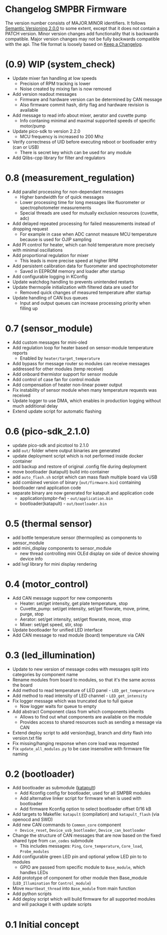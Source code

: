 # Changelog SMPBR Firmware  
The version number consists of MAJOR.MINOR identifiers. It follows [Semantic Versioning 2.0.0](https://semver.org/) to some extent, except that it does not contain a PATCH version. Minor version changes add functionality that is backwards compatible. Major version changes may not be fully backwards compatible with the api. The file format is loosely based on [Keep a Changelog](https://keepachangelog.com/en/1.1.0/).  

# (0.9) WIP (system_check)
- Update mixer fan handling at low speeds
  - Precision of RPM tracking is lower
  - Noise created by mixing fan is now removed
- Add version readout messages
  - Firmware and hardware version can be determined by CAN message
  - Also firmware commit hash, dirty flag and hardware revision is available
- Add message to read info about mixer, aerator and cuvette pump
  - Info contaning minimal and maximal supported speeds of specific motor/pump
- Update pico-sdk to version 2.2.0
  - MCU frequency is increased to 200 Mhz
- Verify correctness of UID before executing reboot or bootloader entry (can or USB)
  - There is secret key which can be used for any module
- Add Qlibs-cpp library for filter and regulators

# 0.8 (measurement_regulation)
- Add parallel processing for non-dependant messages
  - Higher bandwidth for of quick messages
  - Lower processing time for long messages like fluorometer or spectrophotometer measurements
  - Special threads are used for mutually exclusion resources (cuvette, adc)
- Add delayed repeated processing for failed measurements instead of dropping request
  - For example in case when ADC cannot measure MCU temperature because is used for OJIP sampling
- Add PI control for heater, which can hold temperature more precisely with minimal oscillations
- Add proportional regulation for mixer
  - This leads is more precise speed at higher RPM
- Add persistent calibration data for fluorometer and spectrophotometer
  - Saved in EEPROM memory and loader after startup
- Add configurable logging in KConfig
- Update watchdog handling to prevents unintended restarts
- Update thermopile initialization with filtered data are used for
  - Removed quick changes of measured temperature after startup
- Update handling of CAN bus queues
  - Input and output queues can increase processing priority when filling up

# 0.7 (sensor_module)
- Add custom messages for mini-oled
- Add regulation loop for heater based on sensor-module temperature reports
  - Enabled by `heater/target_temperature`
- Add bypass for message router so modules can receive messages addressed for other modules (temp receive)
- Add onboard thermistor support for sensor module
- Add control of case fan for control module
- Add compensation of heater non-linear power output
- Fix instability of sensor module when many temperature requests was received
- Update logger to use DMA, which enables in production logging without much additional delay
- Extend update script for automatic flashing

# 0.6 (pico-sdk_2.1.0)
- update pico-sdk and picotool to 2.1.0
- add `out/` folder where output binaries are generated
- update deployment script which is not performed inside docker container
- add backup and restore of original .config file during deployment
- move bootloader (katapult) build into container
- add `auto_flash.sh` script which can mass flash multiple board via USB
- add combined version of binary (`out/firmware.bin`) containing bootloader rand application code
- separate binary are now generated for katapult and application code
  - application(smpbr-fw) - `out/application.bin`
  - bootloader(katapult) - `out/bootloader.bin`

# 0.5 (thermal sensor)
- add bottle temperature sensor (thermopiles) as components to sensor_module
- add mini_display components to sensor_module
  - new thread controlling mini OLEd display on side of device showing device info
- add lvgl library for mini display rendering

# 0.4 (motor_control)
- Add CAN message support for new components
  - Heater: set/get intensity, get plate temperature, stop
  - Cuvette_pump: set/get intensity, set/get flowrate, move, prime, purge, stop
  - Aerator: set/get intensity, set/get flowrate, move, stop
  - Mixer: set/get speed, stir, stop
- Update bootloader for unified LED interface
- Add CAN message to read module (board) temperature via CAN

# 0.3 (led_illumination)  
- Update to new version of message codes with messages split into categories by component name
- Rename modules from board to modules, so that it's the same across the board
- Add method to read temperature of LED panel - `LED_get_temperature`
- Add method to read intensity of LED channel - `LED_get_intensity`
- Fix logger message which was truncated due to full queue
  - Now logger waits for queue to empty
- Add abstract Component class from which components inherits
  - Allows to find out what components are available on the module
  - Provides access to shared resources such as sending a message via CAN
- Extend deploy script to add version(tag), branch and dirty flash into version.txt file
- Fix missing/hanging response when core load was requested
- Fix `update_all_modules.py` to be case insensitive with firmware file naming

# 0.2 (bootloader)  
- Add bootloader as submodule ([katapult](https://github.com/Arksine/katapult))  
  - Add Kconfig config for bootloader, used for all SMPBR modules  
  - Add alternative linker script for firmware when is used with bootloader  
  - Add firmware Kconfig option to select bootloader offset 0/16 kB  
- Add targets to Makefile: `katapult` (compilation) and `katapult_flash` (via openocd and SWD)  
- Add new CAN commands to `Common_core` component  
  - `Device_reset`, `Device_usb_bootloader`, `Device_can_bootloader`  
- Change the structure of CAN messages that are now based on the fixed shared type from `can_codes` submodule  
  - This includes messages: `Ping`, `Core_temperature`, `Core_load`, `Probe_modules`  
- Add configurable green LED pin and optional yellow LED pin to to modules  
  - GPIO are passed from specific module to `Base_module`, which handles LEDs  
- Add prototype of component for other module then Base_module (`LED_Illumination` for `Control_module`)  
- Move `Heartbeat_thread` into `Base_module` from main function  
- Add python scripts  
- Add deploy script which will build firmware for all supported modules and will package it with update scripts  

# 0.1 Initial concept  
